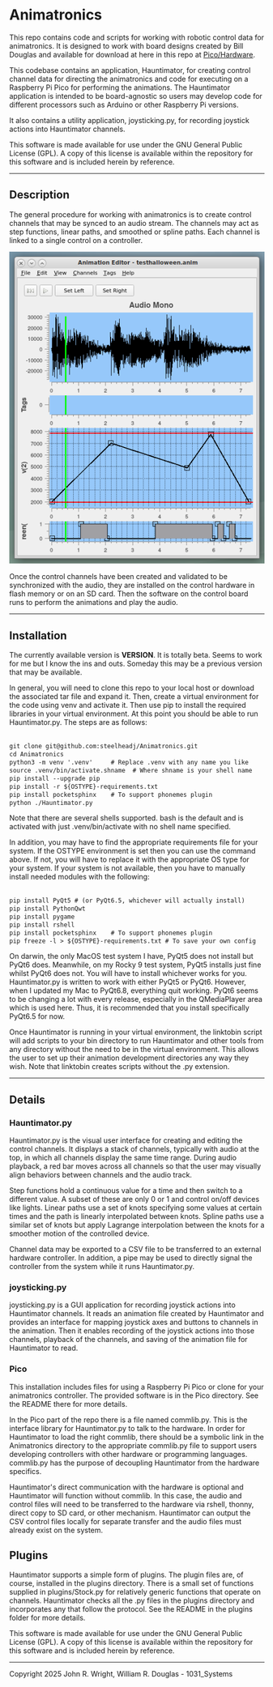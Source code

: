 <!-- john Fri Dec 17 17:35:16 PDT 2023 -->
# Animatronics

This repo contains code and scripts for working with robotic
control data for animatronics.  It is designed to work with
board designs created by Bill Douglas and available for
download at here in this repo at [Pico/Hardware](Pico/Hardware/).

This codebase contains an application, Hauntimator, for creating control
channel data for directing the animatronics and code for
executing on a Raspberry Pi Pico for performing the animations.
The Hauntimator application is intended to be board-agnostic so
users may develop code for different processors such as 
Arduino or other Raspberry Pi versions.

It also contains a utility application, joysticking.py, for recording
joystick actions into Hauntimator channels.

This software is made available for use under the GNU General Public License (GPL).
A copy of this license is available within the repository for this software and is
included herein by reference.

***

## Description

The general procedure for working with animatronics is to
create control channels that may be synced to an audio stream.
The channels may act as step functions, linear paths, and
smoothed or spline paths.  Each channel is linked to a single
control on a controller.

![Hauntimator Main Window](docs/images/allpanes.png)

Once the control channels have been created and validated to be
synchronized with the audio, they are installed on the control
hardware in flash memory or on an SD card.  Then the software
on the control board runs to perform the animations and play 
the audio.

***

## Installation

The currently available version is __VERSION__.  It is totally beta.
Seems to work for me but I know the ins and outs.  Someday this 
may be a previous version that may be available.

In general, you will need to clone this repo to your local host
or download the associated tar file and expand it.
Then, create a virtual environment for the code using venv and
activate it.  Then use pip to install the required libraries in
your virtual environment.  At this point you should be able to 
run Hauntimator.py.  The steps are as follows:

~~~

git clone git@github.com:steelheadj/Animatronics.git
cd Animatronics
python3 -m venv '.venv'     # Replace .venv with any name you like
source .venv/bin/activate.shname  # Where shname is your shell name
pip install --upgrade pip
pip install -r ${OSTYPE}-requirements.txt
pip install pocketsphinx    # To support phonemes plugin
python ./Hauntimator.py

~~~

Note that there are several shells supported. bash is the
default and is activated with just .venv/bin/activate with no shell
name specified.

In addition, you may have to find the appropriate requirements file
for your system.  If the OSTYPE environment is set then you can use
the command above.  If not, you will have to replace it with the
appropriate OS type for your system.  If your system is not available,
then you have to manually install needed modules with the  following:

~~~

pip install PyQt5 # (or PyQt6.5, whichever will actually install)
pip install PythonQwt
pip install pygame
pip install rshell
pip install pocketsphinx    # To support phonemes plugin
pip freeze -l > ${OSTYPE}-requirements.txt # To save your own config

~~~

On darwin, the only MacOS test system I have, PyQt5 does not install
but PyQt6 does.  Meanwhile, on my Rocky 9 test system, PyQt5 installs
just fine whilst PyQt6 does not.  You will have to install whichever
works for you.  Hauntimator.py is written to work with either PyQt5 or
PyQt6.  However, when I updated my Mac to PyQt6.8, everything quit
working.  PyQt6 seems to be changing a lot with every release, especially
in the QMediaPlayer area which is used here.  Thus, it is recommended
that you install specifically PyQt6.5 for now.

Once Hauntimator is running in your virtual environment, the linktobin
script will add scripts to your bin directory to run Hauntimator and
other tools from any directory without the need to be in the virtual
environment.  This allows the user to set up their animation development
directories any way they wish.  Note that linktobin creates scripts
without the .py extension.


***

## Details

### Hauntimator.py

Hauntimator.py is the visual user interface for creating and editing the
control channels.  It displays a stack of channels, typically with 
audio at the top, in which all channels display the same time range.
During audio playback, a red bar moves across all channels so that
the user may visually align behaviors between channels and the audio
track.

Step functions hold a continuous value for a time and then
switch to a different value.  A subset of these are only 0 or 1
and control on/off devices like lights.  Linear paths use a
set of knots specifying some values at certain times and the
path is linearly interpolated between knots.  Spline paths use
a similar set of knots but apply Lagrange interpolation between the
knots for a smoother motion of the controlled device.

Channel data may be exported to a CSV file to be transferred to an
external hardware controller.  In addition, a pipe may be used to
directly signal the controller from the system while it runs
Hauntimator.py.

### joysticking.py

joysticking.py is a GUI application for recording joystick actions into
Hauntimator channels.  It reads an animation file created by Hauntimator
and provides an interface for mapping joystick axes and buttons to
channels in the animation.  Then it enables recording of the joystick
actions into those channels, playback of the channels, and saving of
the animation file for Hauntimator to read.

### Pico

This installation includes files for using a Raspberry Pi Pico or
clone for your animatronics controller.  The provided software is in 
the Pico directory.  See the README there for more details.

In the Pico part of the repo there is a file named commlib.py.  This
is the interface library for Hauntimator.py to talk to the hardware.
In order for Hauntimator to load the right commlib, there should be a
symbolic link in the Animatronics directory to the appropriate
commlib.py file to support users developing controllers with other
hardware or programming languages.  commlib.py has the purpose of
decoupling Hauntimator from the hardware specifics.

Hauntimator's direct communication with the hardware is optional and
Hauntimator will function without commlib.  In this case, the audio and
control files will need to be transferred to the hardware via rshell,
thonny, direct copy to SD card, or other mechanism.  Hauntimator can
output the CSV control files locally for separate transfer and the
audio files must already exist on the system.

## Plugins

Hauntimator supports a simple form of plugins.  The plugin files are, of
course, installed in the plugins directory.  There is a small set of
functions supplied in plugins/Stock.py for relatively generic functions
that operate on channels.  Hauntimator checks all the .py files in the
plugins directory and incorporates any that follow the protocol.  See
the README in the plugins folder for more details.

This software is made available for use under the GNU General Public License (GPL).
A copy of this license is available within the repository for this software and is
included herein by reference.

***

Copyright 2025 John R. Wright, William R. Douglas - 1031_Systems
